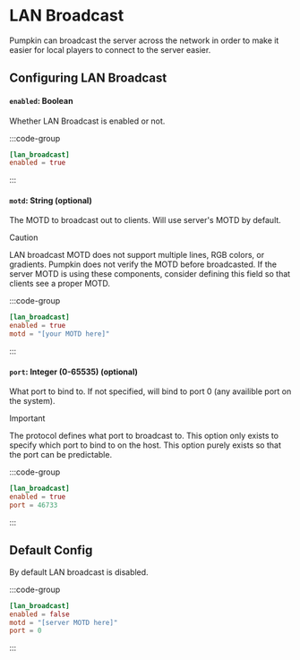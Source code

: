 # LAN Broadcast
Pumpkin can broadcast the server across the network in order to make it easier for local players to connect to the server easier.

## Configuring LAN Broadcast

#### `enabled`: Boolean
Whether LAN Broadcast is enabled or not.

:::code-group
```toml [features.toml] {2}
[lan_broadcast]
enabled = true
```
:::

#### `motd`: String (optional)
The MOTD to broadcast out to clients. Will use server's MOTD by default.

> [!CAUTION]
> LAN broadcast MOTD does not support multiple lines, RGB colors, or gradients. Pumpkin does not verify the MOTD before broadcasted. If the server MOTD is using these components, consider defining this field so that clients see a proper MOTD.

:::code-group
```toml [features.toml] {3}
[lan_broadcast]
enabled = true
motd = "[your MOTD here]"
```
:::

#### `port`: Integer (0-65535) (optional)
What port to bind to. If not specified, will bind to port 0 (any availible port on the system).

> [!IMPORTANT]
> The protocol defines what port to broadcast to. This option only exists to specify which port to bind to on the host. This option purely exists so that the port can be predictable.

:::code-group
```toml [features.toml] {3}
[lan_broadcast]
enabled = true
port = 46733
```
:::

## Default Config
By default LAN broadcast is disabled.

:::code-group
```toml [features.toml]
[lan_broadcast]
enabled = false
motd = "[server MOTD here]"
port = 0
```
:::
